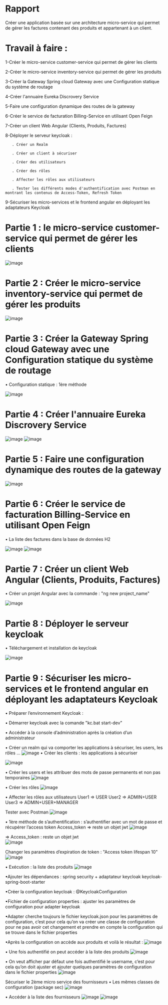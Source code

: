 # Rapport
    
 Créer une application basée sur une architecture micro-service qui permet de gérer les factures contenant des produits et appartenant à un client.

# Travail à faire :
  1-Créer le micro-service customer-service qui permet de gérer les clients
  
  2-Créer le micro-service inventory-service qui permet de gérer les produits
  
  3-Créer la Gateway Spring cloud Gateway avec une Configuration statique du système de routage
  
  4-Créer l'annuaire Eureka Discrovery Service
  
  5-Faire une configuration dynamique des routes de la gateway
  
  6-Créer le service de facturation Billing-Service en utilisant Open Feign
  
  7-Créer un client Web Angular (Clients, Produits, Factures)
  
  8-Déployer le serveur keycloak :
  
       . Créer un Realm
       
       . Créer un client à sécuriser
       
       . Créer des utilisateurs
       
       . Créer des rôles
       
       . Affecter les rôles aux utilisateurs
       
       . Tester les différents modes d'authentification avec Postman en montrant les contenus de Access-Token, Refresh Token
       
  9-Sécuriser les micro-services et le frontend angular en déployant les adaptateurs Keycloak
       
 # Partie 1 : le micro-service customer-service qui permet de gérer les clients
![image](https://github.com/houdatazi/ControleJEEG41/blob/main/img/img.png)
# Partie 2 : Créer le micro-service inventory-service qui permet de gérer les produits
![image](https://github.com/houdatazi/ControleJEEG41/blob/main/img/p2.png)
# Partie 3 : Créer la Gateway Spring cloud Gateway avec une Configuration statique du système de routage
• Configuration statique : 1ère méthode

![image](https://github.com/houdatazi/ControleJEEG41/blob/main/img/p3.png)
# Partie 4 : Créer l'annuaire Eureka Discrovery Service
![image](https://github.com/houdatazi/ControleJEEG41/blob/main/img/p4.png)
![image](https://github.com/houdatazi/ControleJEEG41/blob/main/img/p4-1.png)
# Partie 5 : Faire une configuration dynamique des routes de la gateway
![image](https://github.com/houdatazi/ControleJEEG41/blob/main/img/p5.png)
# Partie 6 : Créer le service de facturation Billing-Service en utilisant Open Feign
• La liste des factures dans la base de données H2

![image](https://github.com/houdatazi/ControleJEEG41/blob/main/img/p6.png)
![image](https://github.com/houdatazi/ControleJEEG41/blob/main/img/p6-1.png)
# Partie 7 : Créer un client Web Angular (Clients, Produits, Factures)
• Créer un projet Angular avec la commande : "ng new project_name"

![image](https://github.com/houdatazi/ControleJEEG41/blob/main/img/p7.png)
# Partie 8 : Déployer le serveur keycloak
• Téléchargement et installation de keycloak

![image](https://github.com/houdatazi/ControleJEEG41/blob/main/img/p8.png)
# Partie 9 : Sécuriser les micro-services et le frontend angular en déployant les adaptateurs Keycloak
• Préparer l’environnement Keycloak :

• Démarrer keycloak avec la comande "kc.bat start-dev"

• Accéder à la console d’administration après la création d’un administrateur

• Créer un realm qui va comporter les applications à sécuriser, les users, les rôles …
![image](https://github.com/houdatazi/ControleJEEG41/blob/main/img/p9.png)
• Créer les clients : les applications à sécuriser

![image](https://github.com/houdatazi/ControleJEEG41/blob/main/img/p9-1.png)

• Créer les users et les attribuer des mots de passe permanents et non pas temporaires
![image](https://github.com/houdatazi/ControleJEEG41/blob/main/img/p9-2.png)

• Créer les rôles
![image](https://github.com/houdatazi/ControleJEEG41/blob/main/img/p9-3.png)

• Affecter les rôles aux utilisateurs User1 => USER User2 => ADMIN+USER User3 => ADMIN+USER+MANAGER

Tester avec Postman
![image](https://github.com/houdatazi/ControleJEEG41/blob/main/img/p9-4.png)

• 1ère méthode de s’authentification : s’authentifier avec un mot de passe et récupérer l’access token Access_token => reste un objet jwt
![image](https://github.com/houdatazi/ControleJEEG41/blob/main/img/p9-5.png)

   => Access_token : reste un objet jwt  
![image](https://github.com/houdatazi/ControleJEEG41/blob/main/img/p9-6.png)

Changer les paramètres d’expiration de token : "Access token lifespan 10"
![image](https://github.com/houdatazi/ControleJEEG41/blob/main/img/p9-7.png)

• Exécution : la liste des produits
![image](https://github.com/houdatazi/ControleJEEG41/blob/main/img/p9-8.png)

•Ajouter les dépendances : spring security + adaptateur keycloak keycloak-spring-boot-starter

•Créer la configuration keycloak : @KeycloakConfiguration

•Fichier de configuration properties : ajuster les paramètres de configuration pour adapter keycloak

•Adapter cherche toujours le fichier keycloak.json pour les paramètres de configuration, c’est pour cela qu’on va créer une classe de configuration pour ne pas avoir cet changement et prendre en compte la configuration qui se trouve dans le fichier properties

•Après la configuration on accède aux produits et voilà le résultat :
![image](https://github.com/houdatazi/ControleJEEG41/blob/main/img/p9-9.png)

• Une fois authentifié on peut accéder à la liste des produits
![image](https://github.com/houdatazi/ControleJEEG41/blob/main/img/p9-10.png)

• On veut afficher par défaut une fois authentifié le username, c’est pour cela qu’on doit ajuster et ajouter quelques paramètres de configuration dans le fichier properties
![image](https://github.com/houdatazi/ControleJEEG41/blob/main/img/p9-11.png)

Sécuriser le 2ème micro service des fournisseurs
• Les mêmes classes de configuration (package sec)
![image](https://github.com/houdatazi/ControleJEEG41/blob/main/img/p9-12.png)

• Accéder à la liste des fournisseurs
![image](https://github.com/houdatazi/ControleJEEG41/blob/main/img/p9-13.png)
![image](https://github.com/houdatazi/ControleJEEG41/blob/main/img/p9-14.png)





